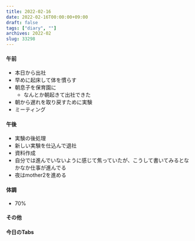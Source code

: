 ```yaml
---
title: 2022-02-16
date: 2022-02-16T00:00:00+09:00
draft: false
tags: ["diary", ""]
archives: 2022-02
slug: 33298
---
```

#### 午前
- 本日から出社
- 早めに起床して体を慣らす
- 朝息子を保育園に
  - なんとか朝起きて出社できた
- 朝から遅れを取り戻すために実験
- ミーティング
#### 午後
- 実験の後処理
- 新しい実験を仕込んで退社
- 資料作成
- 自分では進んでいないように感じて焦っていたが、こうして書いてみるとなかなか仕事が進んでる
- 夜はmother2を進める
#### 体調
- 70%
#### その他
#### 今日のTabs
